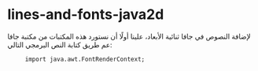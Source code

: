 # lines-and-fonts-java2d

لإضافة النصوص في جافا ثنائية الأبعاد، علينا أولًا أن نستورد هذه المكتبات من مكتبة جافا عم طريق كتابة النص البرمجي التالي:

         import java.awt.FontRenderContext;
         
